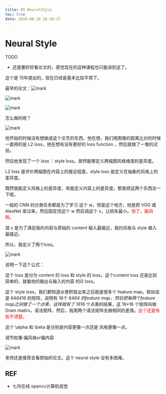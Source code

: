 ```yaml
---
title: 05 NeuralStyle
toc: true
date: 2018-08-18 16:38:27
---
```


# Neural Style


TODO

- 还是要好好看论文的，感觉现在的这种课程也只能讲到这了。


这个是 15年提出的，现在已经是基本比较平常了。

最早的论文：![mark](http://pacdb2bfr.bkt.clouddn.com/blog/image/180812/gFGH1aH3Lk.png?imageslim)


![mark](http://pacdb2bfr.bkt.clouddn.com/blog/image/180812/ac3fbed46f.png?imageslim)


![mark](http://pacdb2bfr.bkt.clouddn.com/blog/image/180812/jAA4IJl5cj.png?imageslim)

怎么做的呢？

![mark](http://pacdb2bfr.bkt.clouddn.com/blog/image/180812/6gGd8GEljb.png?imageslim)

他开始的时候没有想做成这个文艺的东西，他在想，我们用图像的距离比对的时候一直用的是 L2 loss，他在想有没有更好的 loss function ，然后就做了一堆的试验。

然后他发现了一个 loss ：style loss。居然能够定义两幅图风格维度的差异度。

L2 loss 是评价两幅图在内容上的接近程度，style loss 是定义在抽象的风格上的差异度。

既然我能定义风格上的差异度，有能定义内容上的差异度，那我把这两个东西合一下呢。

一般的 CNN 的分类任务都是为了学习 这个 w，但是这个地方，他是把 VGG 或 AlexNet 拿过来，然后固定住这个 w 然后调这个 x，让损失最小。<span style="color:red;">惊了，脑洞啊。</span>

调 x 是为了满足我的内容与原始的 content 输入最接近，我的风格与 style 输入最接近。

所以，我定义了两个loss。

![mark](http://pacdb2bfr.bkt.clouddn.com/blog/image/180812/K9F3D7lH2a.png?imageslim)

说明一下这个公式：

这个 loss 是分为 content 的 loss 和 style 的 loss。这个content loss 还是比较简单的，就看他的输出与输入的内容 的l2 loss。

这个 style loss，我们都知道从卷积层出来之后就是很多个 feature map，假如说是 64*64*16 的矩阵，说明有 16个 64*64  的feature map，然后把每两个feature map之间做了一个点乘，这样就有了 16*16 个点乘的结果，这 16*16 个矩阵叫做 Gram matirx，语法矩阵，然后，我用两个语法矩阵去做相同的差值。<span style="color:red;">这个还是有些不清楚。</span>

这个 \alpha 和 \beta 是分别是内容更像一点还是 风格更像一点。

调节权重:偏风格or偏内容

![mark](http://pacdb2bfr.bkt.clouddn.com/blog/image/180812/F575IDhKBh.png?imageslim)


老师还是推荐去看原始的论文。这个 neural style 没有多困难。






## REF

- 七月在线 opencv计算机视觉
